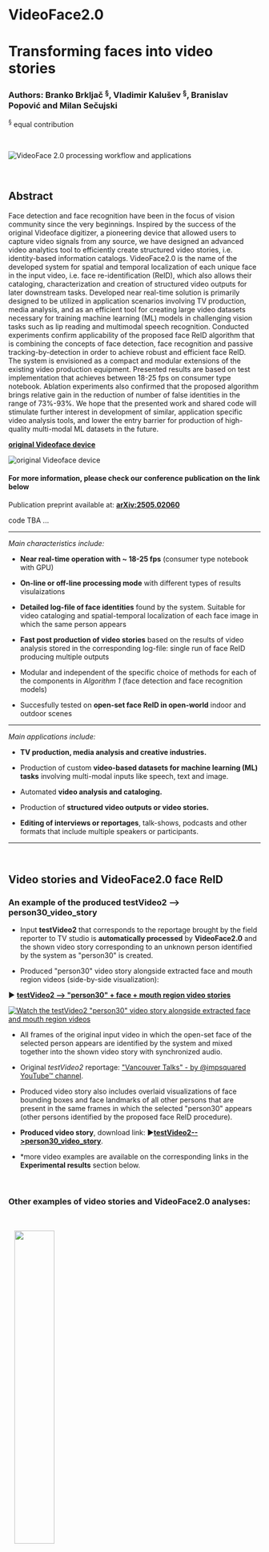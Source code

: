 # VideoFace2.0
# Transforming faces into video stories

### Authors: Branko Brkljač $^{\text{§}}$, Vladimir Kalušev $^{\text{§}}$, Branislav Popović and Milan Sečujski

$^{\text{§}}$ equal contribution


<br />

![VideoFace 2.0 processing workflow and applications](./readmeFiles/VideoFace2.0.png)

<br />


## Abstract

Face detection and face recognition have been in the focus of vision community since the very beginnings. Inspired by the success of the original Videoface digitizer, a pioneering device that allowed users to capture video signals from any source, we have designed an advanced video analytics tool to efficiently create structured video stories, i.e. identity-based information catalogs. VideoFace2.0 is the name of the developed system for spatial and temporal localization of each unique face in the input video, i.e. face re-identification (ReID), which also allows their cataloging, characterization and creation of structured video outputs for later downstream tasks. Developed near real-time solution is primarily designed to be utilized in application scenarios involving TV production, media analysis, and as an efficient tool for creating large video datasets necessary for training machine learning (ML) models in challenging vision tasks such as lip reading and multimodal speech recognition. Conducted experiments confirm applicability of the proposed face ReID algorithm that is combining the concepts of face detection, face recognition and passive tracking-by-detection in order to achieve robust and efficient face ReID. The system is envisioned as a compact and modular extensions of the existing video production equipment. Presented results are based on test implementation that achieves between 18-25 fps on consumer type notebook. Ablation experiments also confirmed that the proposed algorithm brings relative gain in the reduction of number of false identities in the range of 73\%-93\%. We hope that the presented work and shared code will stimulate further interest in development of similar, application specific video analysis tools, and lower the entry barrier for production of high-quality multi-modal ML datasets in the future.


[**original Videoface device**](https://en.wikipedia.org/wiki/Videoface)

![original Videoface device](https://en.wikipedia.org/wiki/Videoface#/media/File:Videoface.jpg)

####  For more information, please check our conference publication on the link below


Publication preprint available at: [**arXiv:2505.02060**](https://arxiv.org/abs/2505.02060) 

code TBA ...


___

_Main characteristics include:_

* **Near real-time operation with ~ 18-25 fps** (consumer type notebook with GPU)

* **On-line or off-line processing mode** with different types of results visulaizations

* **Detailed log-file of face identities** found by the system. Suitable for video cataloging and spatial-temporal localization of each face image in which the same person appears

* **Fast post production of video stories** based on the results of video analysis stored in the corresponding log-file: single run of face ReID producing multiple outputs

* Modular and independent of the specific choice of methods for each of the components in _Algorithm&nbsp;1_ (face detection and face recognition models)

* Succesfully tested on **open-set face ReID in open-world** indoor and outdoor scenes 

___

_Main applications include:_

* **TV production, media analysis and creative industries.**

* Production of custom **video-based datasets for machine learning (ML) tasks** involving multi-modal inputs like speech, text and image.

* Automated **video analysis and cataloging.**

* Production of **structured video outputs or video stories.**

* **Editing of interviews or reportages**, talk-shows, podcasts and other formats that include multiple speakers or participants.

___


<br />

## Video stories and VideoFace2.0 face ReID

### An example of the produced testVideo2 --> person30_video_story

- Input **testVideo2** that corresponds to the reportage brought by the field reporter to TV studio is **automatically processed** by **VideoFace2.0** and the shown video story corresponding to an unknown person identified by the system as "person30" is created. 

- Produced "person30" video story alongside extracted face and mouth region  videos (side-by-side visualization):  

▶️ [**testVideo2 --> "person30" + face + mouth region video stories**](https://youtu.be/StD026TDRLY?si=OnFwenHjcIWD61MC)

[![Watch the testVideo2 "person30" video story alongside extracted face and mouth region videos](./readmeFiles/testVideo2_person_and_face_mouth_region_video_stories.gif)](https://youtu.be/StD026TDRLY?si=OnFwenHjcIWD61MC)


- All frames of the original input video in which the open-set face of the selected person appears are identified by the system and mixed together into the shown video story with synchronized audio.


- Original _testVideo2_ reportage: ["Vancouver Talks" - by @impsquared YouTube™ channel](https://www.youtube.com/watch?v=ixhZadXXABg).


- Produced video story also includes overlaid visualizations of face bounding boxes and face landmarks of all other persons that are present in the same frames in which the selected "person30" appears (other persons identified by the proposed face ReID procedure).


- **Produced video story**, download link: ▶️[**testVideo2-->person30_video_story**](./readmeFiles/testVideo2_person_video_story.mp4 "testVideo2_person_video_story").


- *more video examples are available on the corresponding links in the **Experimental results** section below.





<br />

### Other examples of video stories and VideoFace2.0 analyses:

<br />

&nbsp;&nbsp; <img src="././readmeFiles/faceVideoStory.jpg" width=40% height=40%>

&nbsp;&nbsp; **(a)** face region video story; 

&nbsp;&nbsp; <img src="./readmeFiles/mouthVideoStory.jpg" width=40% height=40%>

&nbsp;&nbsp; **(b)** mouth region video story; 

&nbsp;&nbsp; <img src="./readmeFiles/faceIdentityMismatch.jpg" width=80% height=80%>

&nbsp;&nbsp; **(c)** face identity mismatch;

&nbsp;&nbsp; ![Image Link](./readmeFiles/ablationExperiments.jpg)

&nbsp;&nbsp; **(d)** ablation experiments on _testVideo2_ (side-by-side visual comparison of 4 different algorithms);

&nbsp;&nbsp; ![Image Link](./readmeFiles/onScreenPresence.png)

&nbsp;&nbsp; **(e)** on screen presence of all 23 identities found by VideoFace2.0 in _testVideo2_ in case of full _Algorithm&nbsp;1_ - the proposed face ReID procedure corresponding to the the best face ReID result shown in the lower right part of abalation experiments visualization in **(d)**.


### Proposed generic face ReID procedure:

&nbsp;&nbsp; <img src="./readmeFiles/faceReIDprocedure.png" width=75% height=75%>



___

<br />

## Table&nbsp;1 - Summary of ablation experiments

### Reduction of false identities brought by _Algorithm&nbsp;1_ (relative gain $\gamma$)

---
| \# Number of found identities | exp 1 | exp 2 | exp 3 | exp 4 | true | $\gamma$ [%] | [m:s]  |
|-------------|-------|-------|-------|-------|------|-------|--------|
| testvideo1  | 50    | 42    | 30    | 7     | 4    | 83    | 02:44  |
| testvideo2  | 421   | 378   | 263   | 23    | 13   | 93    | 07:25  |
| testvideo3  | 39    | 37    | 25    | 9     | 6    | 73    | 18:45  |

---

**Table&nbsp;1 notes:**

- $\exp i$, $i=1..4$, ablation experiments

- $\gamma$, relative gain of _Algorithm&nbsp;1_ in terms of number of found identities in comaprison to other experiments, calculated as:  
  $\gamma = (1- \exp4 /(\sum_{i=1}^{3}(\exp_i)/3))\times 100\%$

- exp 1: detection + recognition; 

- exp 2: detection + recognition + passive tracker filtering of new identities

- exp 2: detection + recognition + passive tracker filtering of new identities + detection confidence score

- exp 4 (full _Algorithm&nbsp;1_): detection + recognition + passive tracker filtering of new identities + detection confidence score + temporal post filtering
 
- "true", expected or true number of unique identities in each video. Number of distinct faces that are expected to be found by the system. Does not mean that these faces have significant on screen presence.
 
- [m:s] indicates duration in minutes and seconds.


___


<br />

# Experimental results:

Video demonstrations of VideoFace2.0 functionalities are available on the following YouTube™ channel:

### [https://www.youtube.com/@kalusev](https://youtube.com/playlist?list=PLrYDQtLBCliyMwlyNJ62EtHiQYDiPxZlH&si=83qGT1-tJw4sAYx-)


- Presented experiments include 3 specific test videos with challenging face ReID situations and scene environments characteristic for the above mentioned application scenarios.

In the following are image previews and individual YouTube™ links of some of the conducted experiments.

<br />

___
## testVideo1

• **Face ReID results** based on full _Algorithm&nbsp;1_ with parameters set to: $\sigma_h=0.6$, $\tau_d=0.6$, $\tau=0.8$, and $t_{min}=60$ frames*:

&nbsp;&nbsp; ▶️[**testVideo1 face ReID results**](https://youtu.be/k_Jd-Xw4mDA?si=C-tikv-_U1D-dAPG)

&nbsp;&nbsp; [![Watch the testVideo1 face ReID results](./readmeFiles/testVideo1_results.jpg)](https://youtu.be/k_Jd-Xw4mDA?si=C-tikv-_U1D-dAPG)


<br />

• **Face ReID ablation experiments**, side-by-side comparison:

&nbsp;&nbsp; ▶️[**testVideo1 face ReID ablation experiments**](https://youtu.be/Xpwi_22ckrs?si=3VxzqYYFsnEGvwl-)

&nbsp;&nbsp; [![Watch the testVideo1 face ReID ablation experiments](./readmeFiles/testVideo1_ablationExperiments.gif)](https://youtu.be/Xpwi_22ckrs?si=3VxzqYYFsnEGvwl-)

&nbsp;&nbsp; Experiments are numbered 1-4 and consist of:
 
&nbsp;&nbsp;&nbsp;&nbsp; 1. **Upper left:** detection + recognition (exp 1)

&nbsp;&nbsp;&nbsp;&nbsp; 2. **Upper right:** detection + recognition + passive tracker filtering of new identities (exp 2)

&nbsp;&nbsp;&nbsp;&nbsp; 3. **Lower left:** detection + recognition + passive tracker filtering of new identities + detection confidence score (exp 3)

&nbsp;&nbsp;&nbsp;&nbsp; 4. **Lower right:** detection + recognition + passive tracker filtering of new identities + detection confidence score + temporal post filtering (proposed full _Algorithm&nbsp;1_, exp 4)


&nbsp;&nbsp; $^{\text{*}}$ Note that the introduced $t_{min}$ delay in new identity approval only affects initial appearance of new identities, but does not affect ReID of the identities already present in the gallery (real-time operation after the new identity is approved as valid). Therefore, it could be replaced by a more complex ReID decision rule, which would have the same role as the introduced post filtering. In case of the need for immediate appearance of new identities in real-time operation, $t_{min} \approx 0$ should be used.


<br />


• **Face video story:**

&nbsp;&nbsp; ▶️[**testVideo1 face video story**](https://youtu.be/4kBuSA_oQH0?si=PGRFIqIjZq-gQ3mS)

&nbsp;&nbsp; [![Watch the testVideo1 face video story](./readmeFiles/testVideo1_face_video_story.gif)](https://youtu.be/4kBuSA_oQH0?si=PGRFIqIjZq-gQ3mS)

<br />

• **Mouth region video story:**

&nbsp;&nbsp; ▶️[**testVideo1 mouth region video story**](https://youtu.be/cdTt1KRJ4v0?si=L9O8wuHyRJitSI8E)

&nbsp;&nbsp; [![Watch the testVideo1 mouth region video story](./readmeFiles/testVideo1_mouth_region_video_story.gif)](https://youtu.be/cdTt1KRJ4v0?si=L9O8wuHyRJitSI8E)


___
<br />

## testVideo2


• **Face ReID results** based on full _Algorithm&nbsp;1_ (with same set of parameters as for _testVideo1_):

&nbsp;&nbsp; ▶️[**testVideo2 face ReID results**](https://youtu.be/h_tM-7HUlXc?si=aAnjR6Cu4mhQX5Jz)

&nbsp;&nbsp; [![Watch the testVideo2 face ReID results](./readmeFiles/testVideo2_results.jpg)](https://youtu.be/h_tM-7HUlXc?si=aAnjR6Cu4mhQX5Jz)

<br />

• **Face ReID results together with face and mouth region extraction** (side-by-side) for the selected person identified as "person30":
 

&nbsp;&nbsp; ▶️[**testVideo2 person30 face ReID with face and mouth region extraction**](https://youtu.be/StD026TDRLY?si=OnFwenHjcIWD61MC)

&nbsp;&nbsp; [![Watch the testVideo2 person30 face ReID with face and mouth region extraction](./readmeFiles/testVideo2_person_and_face_mouth_region_video_stories.gif)](https://youtu.be/StD026TDRLY?si=OnFwenHjcIWD61MC)

&nbsp;&nbsp; Video consists of 3 parts:

&nbsp;&nbsp; **1. Left side:** Face re-identification (ReID) results.

&nbsp;&nbsp; &nbsp;&nbsp; Video shows all persons that have been identified as present together (in the same frame) with the selected "person30": their bounding boxes, person IDs and face landmark points.  

&nbsp;&nbsp; **2. Top right:** Zoomed-in face image regions for the selected person.

&nbsp;&nbsp; &nbsp;&nbsp; Video part contains face images of "person30" cropped to face detection bounding box and:

<div style="text-indent: -2em; padding-left: 4em;">
  &nbsp;&nbsp; &nbsp;&nbsp; * AVG-scaled: Scaled to average width and height of face ROI over all frames in which "person30" appears (non-uniform scaling): face image on the left
</div>


<div style="text-indent: -2em; padding-left: 4em;">
  &nbsp;&nbsp; &nbsp;&nbsp; * MAX-scaled: Face image is only positioned next to the AVG-scaled version (original image without scaling). Shown face video dimensions correspond to face appearance with maximum width and height in the original video.
  
</div>

<br />

&nbsp;&nbsp; **3. Bottom right:** Mouth region extraction for the selected person.

&nbsp;&nbsp; &nbsp;&nbsp; Video part interpretation is the same as in the case of face image regions described in the previous point 2.

<br />

• **Face ReID ablation experiments**, side-by-side comparison:

&nbsp;&nbsp; ▶️[**testVideo2 face ReID ablation experiments**](https://youtu.be/QCB-hkVFjjY?si=cu6zjae_ClA_jZ7P)

&nbsp;&nbsp; [![Watch the testVideo2 face ReID ablation experiments](./readmeFiles/testVideo2_ablationExperiments.gif)](https://youtu.be/QCB-hkVFjjY?si=cu6zjae_ClA_jZ7P)



___

<br />

## testVideo3


• **Face ReID results** (with same set of parameters as for _testVideo1_):

&nbsp;&nbsp; ▶️[**testVideo3 face ReID results**](https://youtu.be/dI42b5R1mWo?si=8VJ4kkA3XrAtPH20)

&nbsp;&nbsp; [![Watch the testVideo3 face ReID results](./readmeFiles/testVideo3_results.jpg)](https://youtu.be/dI42b5R1mWo?si=8VJ4kkA3XrAtPH20)


• **Face ReID ablation experiments**, side-by-side comparison:

&nbsp;&nbsp; ▶️[**testVideo3 face ReID ablation experiments**](https://youtu.be/wQZrI2MP7Zo?si=t4AWy4ym6KvoHCSK)

&nbsp;&nbsp; [![Watch the testVideo3 face ReID ablation experiments](./readmeFiles/testVideo3_ablationExperiments.gif)](https://youtu.be/wQZrI2MP7Zo?si=t4AWy4ym6KvoHCSK)


<br />

• **Face re-identification results together with landmark points, face and mouth region extraction** (side-by-side) for the selected person identified as "person1":


▶️ [**testVideo3 --> "person1" video story**](https://youtu.be/KsNaId9Au80?si=f-6y25JP89Ia_Pwf)

[![Watch the testVideo3 "person1" video stories](./readmeFiles/testVideo3_person_and_face_mouth_region_video_stories.jpg)](https://youtu.be/KsNaId9Au80?si=f-6y25JP89Ia_Pwf)
 
 

___

<br />

## Licenses:

Original _testVideo2_ and _testVideo3_ are avaialble on the following links under the [YouTube™'s "Creative Commons Attribution license (reuse allowed)"](https://www.youtube.com/t/creative_commons):


- Original _testVideo2_: ["Vancouver Talks" - by @impsquared YouTube™ channel](https://www.youtube.com/watch?v=ixhZadXXABg).

- Original _testVideo3_: ["Reportaža Superior Velika Plana" - by @tvpirotpirot8451 YouTube™ channel](https://youtu.be/lIy9imwyMv4?si=m0p3RknosjxPQTRv).

Presented implementation and experimental results are based on the pre-trained face detection and face recognition models kindly provided by the [InsightFace project](https://github.com/deepinsight/insightface) - State-of-the-art 2D and 3D face analysis.
  
VideoFace2.0 is released under the MIT License terms in the provided LICENSE file.


___

<br />

## How to cite:


[1] *Brkljač, B., Kalušev, V., Popović, B., Sečujski, M.* (**2025**). **Transforming faces into video stories - VideoFace2.0**. In _Preprint submitted to the 14th Mediterranean Conference on Embedded Computing - MECO 2025_, Budva, Montenegro, 10-14 June, 2025
[![DOI:number](TBA)](TBA)

<pre><code>
    @inproceedings{brkljacVideoface2025,
    author = {Brklja{\v{c}}, Branko and Kalu{\v{s}}ev, Vladimir and Popovi{\'c}, Branislav and Se{\v{c}}ujski, Milan},
    title = {Transforming faces into video stories - {VideoFace2.0}},
    booktitle = {Preprint submitted to the 14\textsuperscript{th} Mediterranean Conference on Embedded Computing (MECO), Budva, Montenegro},
    volume = {1},
    pages = {1--4},   
    month = {10--14 June},
    year = {2025},
    doi = {-}
    }
</code></pre>


[2] Brkljač, B., Kalušev, V., Popović, B., & Sečujski, M. (**2025**). **Transforming faces into video stories - VideoFace2.0**. arXiv preprint **arXiv:2505.02060**](https://arxiv.org/abs/2505.02060)
[![DOI:10.48550/arXiv.2505.02060](https://img.shields.io/badge/DOI-10.48550/arXiv.2505.02060-blue)](https://doi.org/10.48550/arXiv.2505.02060)

<pre><code>
      @misc{brkljac2025transformingfacesvideostories,
      title={Transforming faces into video stories - VideoFace2.0}, 
      author={Branko Brkljač and Vladimir Kalušev and Branislav Popović and Milan Sečujski},
      year={2025},
      eprint={2505.02060},
      archivePrefix={arXiv},
      primaryClass={cs.CV},
      url={https://arxiv.org/abs/2505.02060},
      doi={10.48550/arXiv.2505.02060} 	  
}
</code></pre>


<br />


